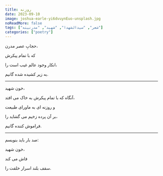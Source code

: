 ```yaml
---
title: روزنه
date: 2023-09-10
image: joshua-earle-yi6dvuynEuo-unsplash.jpg
noReadMore: false
tags: ["شعر", "سیدالشهدا", "شهید", "مدرنیته"]
categories: ["poetry"]
---
```


حجابِ عصر مدرن،

که با تمام پیکرش

انکار وجود عالم غیب است را،

به زیر کشیده شده گانیم.

***

خون شهید،

آنگاه که با تمام پیکرش به خاک می افتد،

و روزنه ای به ماورای طبیعت

بر آن پرده زخیم می گشاید را،

فراموش کننده گانیم.

***

صد بار باید بنویسم:

خون شهید،

فاش می کند

سقف بلند اسرار خلقت را.
